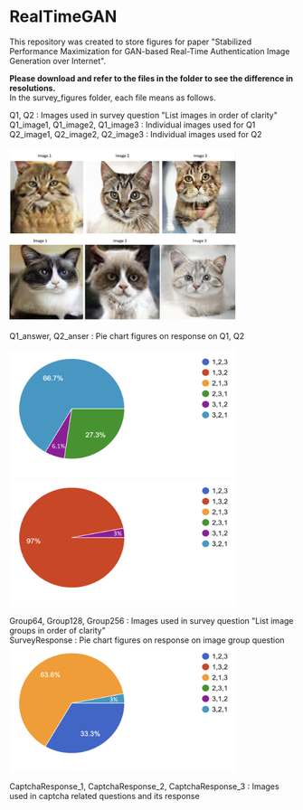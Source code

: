 # RealTimeGAN
This repository was created to store figures for paper "Stabilized Performance Maximization for GAN-based Real-Time Authentication Image Generation over Internet". 

**Please download and refer to the files in the folder to see the difference in resolutions.** \
In the survey_figures folder, each file means as follows.


Q1, Q2 : Images used in survey question "List images in order of clarity" \
Q1_image1, Q1_image2, Q1_image3 : Individual images used for Q1 \
Q2_image1, Q2_image2, Q2_image3 : Individual images used for Q2 \
\
<img src="https://github.com/JDragonFire/RealTimeGAN/blob/main/survey_figures/Q1.png" width="400"> \
<img src="https://github.com/JDragonFire/RealTimeGAN/blob/main/survey_figures/Q2.png" width="400"> \
\
Q1_answer, Q2_anser : Pie chart figures on response on Q1, Q2 \
\
<img src="https://github.com/JDragonFire/RealTimeGAN/blob/main/survey_figures/Q1_answer.png" width="400"> &nbsp;&nbsp;&nbsp;&nbsp;&nbsp;&nbsp;&nbsp;&nbsp;&nbsp;&nbsp;&nbsp;&nbsp;
<img src="https://github.com/JDragonFire/RealTimeGAN/blob/main/survey_figures/Q2_answer.png" width="400">

Group64, Group128, Group256 : Images used in survey question "List image groups in order of clarity" \
SurveyResponse : Pie chart figures on response on image group question \
<img src="https://github.com/JDragonFire/RealTimeGAN/blob/main/survey_figures/SurveyResponse.png" width="400">

CaptchaResponse_1, CaptchaResponse_2, CaptchaResponse_3 : Images used in captcha related questions and its response

